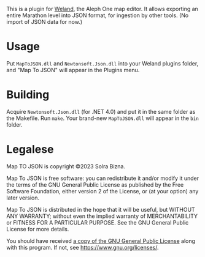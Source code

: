 This is a plugin for [Weland](https://github.com/treellama/weland), the Aleph One map editor. It allows exporting an entire Marathon level into JSON format, for ingestion by other tools. (No import of JSON data for now.)

# Usage

Put `MapToJSON.dll` and `Newtonsoft.Json.dll` into your Weland plugins folder, and "Map To JSON" will appear in the Plugins menu.

# Building

Acquire `Newtonsoft.Json.dll` (for .NET 4.0) and put it in the same folder as the Makefile. Run `make`. Your brand-new `MapToJSON.dll` will appear in the `bin` folder.

# Legalese

Map TO JSON is copyright ©2023 Solra Bizna.

Map To JSON is free software: you can redistribute it and/or modify it under the terms of the GNU General Public License as published by the Free Software Foundation, either version 2 of the License, or (at your option) any later version.

Map To JSON is distributed in the hope that it will be useful, but WITHOUT ANY WARRANTY; without even the implied warranty of MERCHANTABILITY or FITNESS FOR A PARTICULAR PURPOSE. See the GNU General Public License for more details.

You should have received [a copy of the GNU General Public License](COPYING.txt) along with this program. If not, see https://www.gnu.org/licenses/. 
